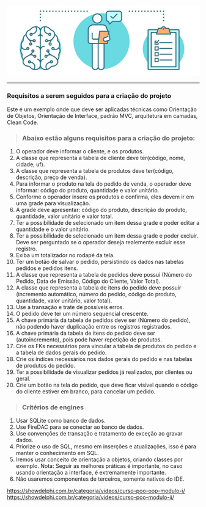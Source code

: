 ![alt_text](./public/technical-test.jpg)

---

>
### Requisitos a serem seguidos para a criação do projeto
>
Este é um exemplo onde que deve ser aplicadas técnicas como Orientação de Objetos, Orientação de Interface, padrão MVC, arquitetura em camadas, Clean Code.

> ### Abaixo estão alguns requisitos para a criação do projeto:
1. O operador deve informar o cliente, e os produtos.
2. A classe que representa a tabela de cliente deve ter(código, nome, cidade, uf).
3. A classe que representa a tabela de produtos deve ter(código, descrição, preço de venda).
4. Para informar o produto na tela do pedido de venda, o operador deve informar: código do produto, quantidade e valor unitário.
5. Conforme o operador insere os produtos e confirma, eles devem ir em uma grade para visualização.
6. A grade deve apresentar: código do produto, descrição do produto, quantidade, valor unitário e valor total.
7. Ter a possibilidade de selecionado um item dessa grade e poder editar a quantidade e o valor unitário.
8. Ter a possibilidade de selecionado um item dessa grade e poder excluir. Deve ser perguntado se o operador deseja realemente excluir esse registro.
9. Exiba um totalizador no rodapé da tela.
11. Ter um botão de salvar o pedido, persistindo os dados nas tabelas pedidos e pedidos itens.
12. A classe que representa a tabela de pedidos deve possui (Número do Pedido, Data de Emissão, Código do Cliente, Valor Total).
13. A classe que representa a tabela de itens do pedido deve possuir (incremento automático, número do pedido, código do produto, quantidade, valor unitário, valor total).
14. Use a transação e trate de possíveis erros.
15. O pedido deve ter um número sequencial crescente.
16. A chave primária da tabela de pedidos deve ser (Número do pedido), não podendo haver duplicação entre os registros registrados.
17. A chave primária da tabela de itens do pedido deve ser (autoincremento), pois pode haver repetição de produtos.
18. Crie os FKs necessários para vincular a tabela de produtos do pedido e a tabela de dados gerais do pedido.
19. Crie os índices necessários nos dados gerais do pedido e nas tabelas de produtos do pedido.
20. Ter a possibilidade de visualizar pedidos já realizados, por clientes ou geral.
21. Crie um botão na tela do pedido, que deve ficar visível quando o código do cliente estiver em branco, para cancelar um pedido.

> ### Critérios de engines
1. Usar SQLite como banco de dados.
2. Use FireDAC para se conectar ao banco de dados.
3. Use convenções de transação e tratamento de exceção ao gravar dados.
4. Priorize o uso de SQL, mesmo em inserções e atualizações, isso é para manter o conhecimento em SQL.
6. Iremos usar conceito de orientação a objetos, criando classes por exemplo. Nota: Seguir as melhores práticas é importante, no caso usando orientação a interface, é extremamente importante.
7. Não usaremos componentes de terceiros, somente nativos do IDE.

https://showdelphi.com.br/categoria/videos/curso-poo-oop-modulo-i/
https://showdelphi.com.br/categoria/videos/curso-poo-modulo-ii/
